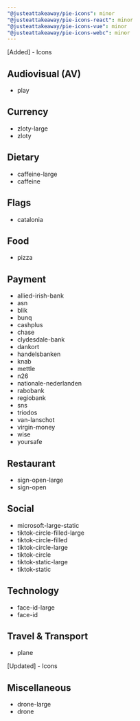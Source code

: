 ```yaml
---
"@justeattakeaway/pie-icons": minor
"@justeattakeaway/pie-icons-react": minor
"@justeattakeaway/pie-icons-vue": minor
"@justeattakeaway/pie-icons-webc": minor
---
```


[Added] - Icons

## Audiovisual (AV)

- play

## Currency

- zloty-large
- zloty

## Dietary

- caffeine-large
- caffeine

## Flags

- catalonia

## Food

- pizza

## Payment

- allied-irish-bank
- asn
- blik
- bunq
- cashplus
- chase
- clydesdale-bank
- dankort
- handelsbanken
- knab
- mettle
- n26
- nationale-nederlanden
- rabobank
- regiobank
- sns
- triodos
- van-lanschot
- virgin-money
- wise
- yoursafe

## Restaurant

- sign-open-large
- sign-open

## Social

- microsoft-large-static
- tiktok-circle-filled-large
- tiktok-circle-filled
- tiktok-circle-large
- tiktok-circle
- tiktok-static-large
- tiktok-static

## Technology

- face-id-large
- face-id

## Travel & Transport

- plane

[Updated] - Icons

## Miscellaneous

- drone-large
- drone
